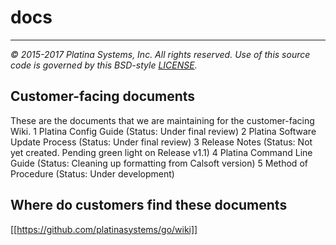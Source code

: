 # docs

---

*&copy; 2015-2017 Platina Systems, Inc. All rights reserved.
Use of this source code is governed by this BSD-style [LICENSE].*

[LICENSE]: ../LICENSE

## Customer-facing documents
These are the documents that we are maintaining for the customer-facing Wiki.
1 Platina Config Guide (Status: Under final review)
2 Platina Software Update Process (Status: Under final review)
3 Release Notes (Status: Not yet created. Pending green light on Release v1.1)
4 Platina Command Line Guide (Status: Cleaning up formatting from Calsoft version)
5 Method of Procedure (Status: Under development)

## Where do customers find these documents
[[https://github.com/platinasystems/go/wiki]]

